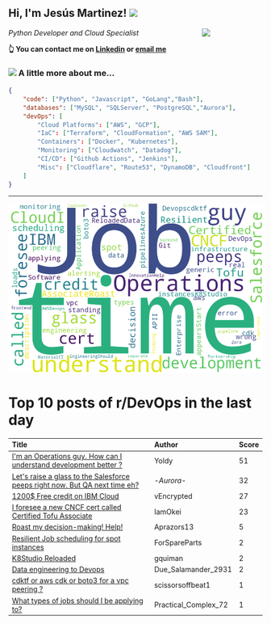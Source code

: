 <!--
**jmartinezl/jmartinezl** is a ✨ _special_ ✨ repository because its `README.md` (this file) appears on your GitHub profile.

Here are some ideas to get you started:

- 🔭 I’m currently working on ...
- 🌱 I’m currently learning ...
- 👯 I’m looking to collaborate on ...
- 🤔 I’m looking for help with ...
- 💬 Ask me about ...
- 📫 How to reach me: ...
- 😄 Pronouns: ...
- ⚡ Fun fact: ...
-->

<h2>Hi, I'm Jesús Martinez! <img src="https://media.giphy.com/media/WUlplcMpOCEmTGBtBW/giphy.gif" width="30"> </h2>
<img align='right' src="https://media.giphy.com/media/NytMLKyiaIh6VH9SPm/giphy.gif" width="120">
<p><em>Python Developer and Cloud Specialist
</em></p>

**👆 You can contact me on [Linkedin](https://www.linkedin.com/in/jes%C3%BAs-martinez-2b7b10104/) or [email me](mailto:jesus.mtz.lorenzo@gmail.com)**

### <img src="https://media.giphy.com/media/VgCDAzcKvsR6OM0uWg/giphy.gif" width="50"> A little more about me...  

```json
{
    "code": ["Python", "Javascript", "GoLang","Bash"],
    "databases": ["MySQL", "SQLServer", "PostgreSQL","Aurora"],
    "devOps": [
        "Cloud Platforms": ["AWS", "GCP"],
        "IaC": ["Terraform", "CloudFormation", "AWS SAM"],
        "Containers": ["Docker", "Kubernetes"],
        "Monitoring": ["Cloudwatch", "Datadog"],
        "CI/CD": ["Github Actions", "Jenkins"],
        "Misc": ["Cloudflare", "Route53", "DynamoDB", "Cloudfront"]
    ]
}
```
---

![Wordcloud](./cloud.png)

# Top 10 posts of r/DevOps in the last day

| Title | Author | Score |
|:---|:---|:---|
| [I'm an Operations guy. How can I understand development better ?](https://www.reddit.com/r/devops/comments/16nlkfu/im_an_operations_guy_how_can_i_understand/) | Yoldy | 51 |
| [Let's raise a glass to the Salesforce peeps right now. But QA next time eh?](https://www.reddit.com/r/devops/comments/16nss5h/lets_raise_a_glass_to_the_salesforce_peeps_right/) | -_Aurora_- | 32 |
| [1200$ Free credit on IBM Cloud](https://www.reddit.com/r/devops/comments/16nsu67/1200_free_credit_on_ibm_cloud/) | vEncrypted | 27 |
| [I foresee a new CNCF cert called Certified Tofu Associate](https://www.reddit.com/r/devops/comments/16o7aw3/i_foresee_a_new_cncf_cert_called_certified_tofu/) | IamOkei | 23 |
| [Roast my decision-making! Help!](https://www.reddit.com/r/devops/comments/16o2i8y/roast_my_decisionmaking_help/) | Aprazors13 | 5 |
| [Resilient Job scheduling for spot instances](https://www.reddit.com/r/devops/comments/16nwg8n/resilient_job_scheduling_for_spot_instances/) | ForSpareParts | 2 |
| [K8Studio Reloaded](https://www.reddit.com/r/devops/comments/16nlbzb/k8studio_reloaded/) | gquiman | 2 |
| [Data engineering to Devops](https://www.reddit.com/r/devops/comments/16oan7e/data_engineering_to_devops/) | Due_Salamander_2931 | 2 |
| [cdktf or aws cdk or boto3 for a vpc peering ?](https://www.reddit.com/r/devops/comments/16oc79q/cdktf_or_aws_cdk_or_boto3_for_a_vpc_peering/) | scissorsoffbeat1 | 1 |
| [What types of jobs should I be applying to?](https://www.reddit.com/r/devops/comments/16o3hj2/what_types_of_jobs_should_i_be_applying_to/) | Practical_Complex_72 | 1 |
